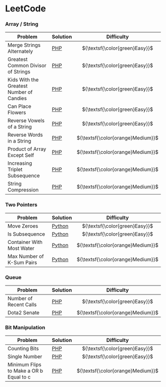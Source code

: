 # LeetCode

### Array / String
| Problem | Solution | Difficulty |
| - | - | :-: |
| Merge Strings Alternately | [PHP](https://github.com/privatecore/leetcode/blob/master/array-string/1768-merge-strings-alternately/solution.php) | ${\textsf{\color{green}Easy}}$ |
| Greatest Common Divisor of Strings | [PHP](https://github.com/privatecore/leetcode/blob/master/array-string/1071-greatest-common-divisor-of-strings/solution.php) | ${\textsf{\color{green}Easy}}$ |
| Kids With the Greatest Number of Candies | [PHP](https://github.com/privatecore/leetcode/blob/master/array-string/1431-kids-with-the-greatest-number-of-candies/solution.php) | ${\textsf{\color{green}Easy}}$ |
| Can Place Flowers | [PHP](https://github.com/privatecore/leetcode/blob/master/array-string/605-can-place-flowers/solution.php) | ${\textsf{\color{green}Easy}}$ |
| Reverse Vowels of a String | [PHP](https://github.com/privatecore/leetcode/blob/master/array-string/345-reverse-vowels-of-a-string/solution.php) | ${\textsf{\color{green}Easy}}$ |
| Reverse Words in a String | [PHP](https://github.com/privatecore/leetcode/blob/master/array-string/151-reverse-words-in-a-string/solution.php) | ${\textsf{\color{orange}Medium}}$ |
| Product of Array Except Self | [PHP](https://github.com/privatecore/leetcode/blob/master/array-string/238-product-of-array-except-self/solution.php) | ${\textsf{\color{orange}Medium}}$ |
| Increasing Triplet Subsequence | [PHP](https://github.com/privatecore/leetcode/blob/master/array-string/334-increasing-triplet-subsequence/solution.php) | ${\textsf{\color{orange}Medium}}$ |
| String Compression | [PHP](https://github.com/privatecore/leetcode/blob/master/array-string/443-string-compression/solution.php) | ${\textsf{\color{orange}Medium}}$ |

### Two Pointers
| Problem | Solution | Difficulty |
| - | - | :-: |
| Move Zeroes | [Python](https://github.com/privatecore/leetcode/blob/master/two-pointers/283-move-zeroes/solution.py) | ${\textsf{\color{green}Easy}}$ |
| Is Subsequence | [Python](https://github.com/privatecore/leetcode/blob/master/two-pointers/392-is-subsequence/solution.py) | ${\textsf{\color{green}Easy}}$ |
| Container With Most Water | [Python](https://github.com/privatecore/leetcode/blob/master/two-pointers/11-container-with-most-water/solution.py) | ${\textsf{\color{orange}Medium}}$ |
| Max Number of K-Sum Pairs | [Python](https://github.com/privatecore/leetcode/blob/master/two-pointers/1679-max-number-of-k-sum-pairs/solution.py) | ${\textsf{\color{orange}Medium}}$ |

### Queue
| Problem | Solution | Difficulty |
| - | - | :-: |
| Number of Recent Calls | [PHP](https://github.com/privatecore/leetcode/blob/master/queue/933-number-of-recent-calls/solution.php) | ${\textsf{\color{green}Easy}}$ |
| Dota2 Senate | [PHP](https://github.com/privatecore/leetcode/blob/master/queue/649-dota2-senate/solution.php) | ${\textsf{\color{orange}Medium}}$ |

### Bit Manipulation
| Problem | Solution | Difficulty |
| - | - | :-: |
| Counting Bits | [PHP](https://github.com/privatecore/leetcode/blob/master/bit-manipulation/338-counting-bits/solution.php) | ${\textsf{\color{green}Easy}}$ |
| Single Number | [PHP](https://github.com/privatecore/leetcode/blob/master/bit-manipulation/136-single-number/solution.php) | ${\textsf{\color{green}Easy}}$ |
| Minimum Flips to Make a OR b Equal to c | [PHP](https://github.com/privatecore/leetcode/blob/master/bit-manipulation/1318-minimum-flips-to-make-a-or-b-equal-to-c/solution.php) | ${\textsf{\color{orange}Medium}}$ |
